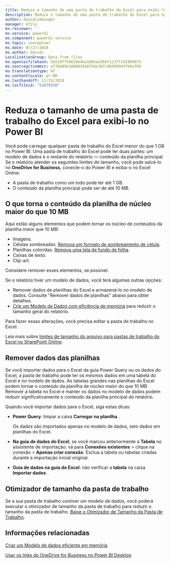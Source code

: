 ```yaml
---
title: Reduza o tamanho de uma pasta de trabalho do Excel para exibi-lo no Power BI
description: Reduza o tamanho de uma pasta de trabalho do Excel para exibi-lo no Power BI
author: davidiseminger
manager: kfile
ms.reviewer: ''
ms.service: powerbi
ms.component: powerbi-service
ms.topic: conceptual
ms.date: 07/27/2018
ms.author: davidi
LocalizationGroup: Data from files
ms.openlocfilehash: 5d21dff56620e4b2eb05ed3bbf123ff1d1805075
ms.sourcegitcommit: a739a99e1006834a0f56e387c0bd9d945fb8a76b
ms.translationtype: HT
ms.contentlocale: pt-BR
ms.lasthandoff: 11/15/2018
ms.locfileid: "51679330"
---
```

# <a name="reduce-the-size-of-an-excel-workbook-to-view-it-in-power-bi"></a>Reduza o tamanho de uma pasta de trabalho do Excel para exibi-lo no Power BI
Você pode carregar qualquer pasta de trabalho do Excel menor do que 1 GB no Power BI. Uma pasta de trabalho do Excel pode ter duas partes: um modelo de dados e o restante do relatório — conteúdo da planilha principal. Se o relatório atender os seguintes limites de tamanho, você pode salvá-lo no **OneDrive for Business**, conecte-o do Power BI e exiba-o no Excel Online:

* A pasta de trabalho como um todo pode ter até 1 GB.
* O conteúdo da planilha principal pode ser de até 10 MB.

## <a name="what-makes-core-worksheet-contents-larger-than-10-mb"></a>O que torna o conteúdo da planilha de núcleo maior do que 10 MB
Aqui estão alguns elementos que podem tornar os núcleo de conteúdos da planilha maior que 10 MB:

* Imagens.
* Células sombreadas. [Remova um formato de sombreamento de célula](https://support.office.com/article/Add-or-change-the-background-color-of-cells-ac10f131-b847-428f-b656-d65375fb815e).
* Planilhas coloridas. [Remova uma tela de fundo de folha](https://support.office.com/article/add-or-remove-a-sheet-background-3577a762-8450-4556-96a2-cc265abc00a8).
* Caixas de texto.
* Clip-art.

Considere remover esses elementos, se possível. 

Se o relatório tiver um modelo de dados, você terá algumas outras opções: 

* Remover dados de planilhas do Excel e armazená-lo no modelo de dados. Consulte "Remover dados de planilhas" abaixo para obter detalhes. 
* [Crie um Modelo de Dados com eficiência de memória](https://support.office.com/article/Create-a-memory-efficient-Data-Model-using-Excel-2013-and-the-Power-Pivot-add-in-951c73a9-21c4-46ab-9f5e-14a2833b6a70) para reduzir o tamanho geral do relatório.

Para fazer essas alterações, você precisa editar a pasta de trabalho no Excel.

Leia mais sobre [limites de tamanho do arquivo para pastas de trabalho do Excel no SharePoint Online](https://support.office.com/article/File-size-limits-for-workbooks-in-SharePoint-Online-9e5bc6f8-018f-415a-b890-5452687b325e).

## <a name="remove-data-from-worksheets"></a>Remover dados das planilhas
Se você importar dados para o Excel da guia Power Query ou os dados do Excel, a pasta de trabalho pode ter os mesmos dados em uma tabela do Excel e no modelo de dados. As tabelas grandes nas planilhas do Excel podem tornar o conteúdo da planilha de núcleo maior do que 10 MB. Remover a tabela no Excel e manter os dados no modelo de dados podem reduzir significativamente o conteúdo da planilha principal do relatório. 

Quando você importar dados para o Excel, siga estas dicas:

* **Power Query**: limpar a caixa **Carregar na planilha** .
  
  Os dados são importados apenas no modelo de dados, sem dados em planilhas do Excel.
* **Na guia de dados do Excel**, se você marcou anteriormente a **Tabela** no assistente de importação: vá para **Conexões existentes** \> clique na conexão \> **Apenas criar conexão**. Exclua a tabela ou tabelas criadas durante a importação inicial original.
* **Guia de dados na guia do Excel**: não verificar a **tabela** na caixa **Importar dados** .

## <a name="workbook-size-optimizer"></a>Otimizador de tamanho da pasta de trabalho
Se a sua pasta de trabalho contiver um modelo de dados, você poderá executar o otimizador de tamanho da pasta de trabalho para reduzir o tamanho da pasta de trabalho. [Baixe o Otimizador de Tamanho da Pasta de Trabalho](https://www.microsoft.com/download/details.aspx?id=38793).

## <a name="related-info"></a>Informações relacionadas
[Criar um Modelo de dados eficiente em memória](https://support.office.com/article/Create-a-memory-efficient-Data-Model-using-Excel-2013-and-the-Power-Pivot-add-in-951c73a9-21c4-46ab-9f5e-14a2833b6a70)

[Usar os links do OneDrive for Business no Power BI Desktop](desktop-use-onedrive-business-links.md)

